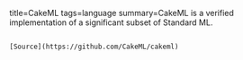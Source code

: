 title=CakeML
tags=language
summary=CakeML is a verified implementation of a significant subset of Standard ML.
~~~~~~

[Source](https://github.com/CakeML/cakeml)

